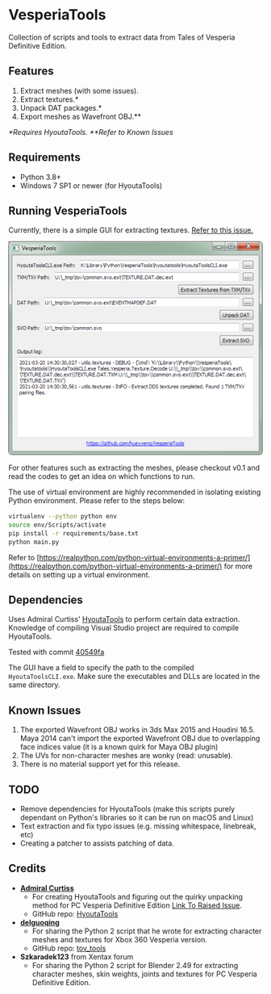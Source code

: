 # VesperiaTools
Collection of scripts and tools to extract data from Tales of Vesperia Definitive Edition.

## Features
1. Extract meshes (with some issues).
2. Extract textures.*
3. Unpack DAT packages.*
4. Export meshes as Wavefront OBJ.**

_*Requires HyoutaTools._
_**Refer to Known Issues_

## Requirements
- Python 3.8+
- Windows 7 SP1 or newer (for HyoutaTools)

## Running VesperiaTools
Currently, there is a simple GUI for extracting textures. [Refer to this issue.](https://github.com/hueyyeng/VesperiaTools/issues/6)

![vesperia_tools_screenshot.png](docs/images/vesperia_tools_screenshot.png)

For other features such as extracting the meshes, please checkout v0.1 and read the codes to get an idea on which functions to run.

The use of virtual environment are highly recommended in isolating existing Python environment. Please refer to the steps below:
```bash
virtualenv --python python env
source env/Scripts/activate
pip install -r requirements/base.txt
python main.py
```

Refer to [https://realpython.com/python-virtual-environments-a-primer/](https://realpython.com/python-virtual-environments-a-primer/) for more details on setting up a virtual environment.

## Dependencies
Uses Admiral Curtiss' [HyoutaTools](https://github.com/AdmiralCurtiss/HyoutaTools) to perform certain data extraction. Knowledge of compiling Visual Studio project are required to compile HyoutaTools.

Tested with commit [40549fa](https://github.com/AdmiralCurtiss/HyoutaTools/commit/40549faf61aa662bf05f74f2f9d18dc5877d58cc)

The GUI have a field to specify the path to the compiled `HyoutaToolsCLI.exe`. Make sure the executables and DLLs are located in the same directory.

## Known Issues
1. The exported Wavefront OBJ works in 3ds Max 2015 and Houdini 16.5. Maya 2014 can't import the exported Wavefront OBJ due to overlapping face indices value (it is a known quirk for Maya OBJ plugin)
2. The UVs for non-character meshes are wonky (read: unusable).
3. There is no material support yet for this release.

## TODO
- Remove dependencies for HyoutaTools (make this scripts purely dependant on Python's libraries so it can be run on macOS and Linux)
- Text extraction and fix typo issues (e.g. missing whitespace, linebreak, etc)
- Creating a patcher to assists patching of data.

## Credits
- __[Admiral Curtiss](https://github.com/AdmiralCurtiss)__
  - For creating HyoutaTools and figuring out the quirky unpacking method for PC Vesperia Definitive Edition [Link To Raised Issue](https://github.com/AdmiralCurtiss/HyoutaTools/issues/7).
  - GitHub repo: [HyoutaTools](https://github.com/AdmiralCurtiss/HyoutaTools)
- __[delguoqing](https://github.com/delguoqing)__
  - For sharing the Python 2 script that he wrote for extracting character meshes and textures for Xbox 360 Vesperia version.
  - GitHub repo: [tov_tools](https://github.com/delguoqing/various/tree/master/tov_tools)
- __Szkaradek123__ from Xentax forum
  - For sharing the Python 2 script for Blender 2.49 for extracting character meshes, skin weights, joints and textures for PC Vesperia Definitive Edition.
